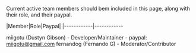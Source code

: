 Current active team members should bem included in this page, along with their role, and their paypal.

|Member|Role|Paypal|
|------------|------------

miigotu (Dustyn Gibson) - Developer/Maintainer - paypal: miigotu@gmail.com
fernandog (Fernando G) - Moderator/Contributor